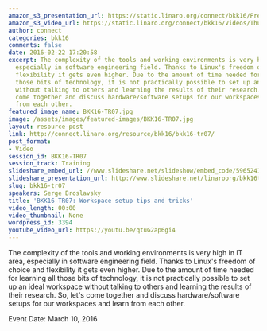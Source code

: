 ```yaml
---
amazon_s3_presentation_url: https://static.linaro.org/connect/bkk16/Presentations/Thursday/BKK16-TR07.pdf
amazon_s3_video_url: https://static.linaro.org/connect/bkk16/Videos/Thursday/BKK16-TR07%20Workspace%20setup%20tips%20and%20tricks.mp4
author: connect
categories: bkk16
comments: false
date: 2016-02-22 17:20:58
excerpt: The complexity of the tools and working environments is very high in IT area,
  especially in software engineering field. Thanks to Linux's freedom of choice and
  flexibility it gets even higher. Due to the amount of time needed for learning all
  those bits of technology, it is not practically possible to set up an ideal workspace
  without talking to others and learning the results of their research. So, let's
  come together and discuss hardware/software setups for our workspaces and learn
  from each other.
featured_image_name: BKK16-TR07.jpg
image: /assets/images/featured-images/BKK16-TR07.jpg
layout: resource-post
link: http://connect.linaro.org/resource/bkk16/bkk16-tr07/
post_format:
- Video
session_id: BKK16-TR07
session_track: Training
slideshare_embed_url: //www.slideshare.net/slideshow/embed_code/59652418
slideshare_presentation_url: http://www.slideshare.net/linaroorg/bkk16tr07-workspace-setup-tips-and-tricks?qid=7dfc7e34-166e-4d6e-a1e8-e4d0998b2fdc&v=&b=&from_search=1
slug: bkk16-tr07
speakers: Serge Broslavsky
title: 'BKK16-TR07: Workspace setup tips and tricks'
video_length: 00:00
video_thumbnail: None
wordpress_id: 3394
youtube_video_url: https://youtu.be/qtuG2ap6gi4
---
```


The complexity of the tools and working environments is very high in IT area, especially in software engineering field. Thanks to Linux's freedom of choice and flexibility it gets even higher. Due to the amount of time needed for learning all those bits of technology, it is not practically possible to set up an ideal workspace without talking to others and learning the results of their research. So, let's come together and discuss hardware/software setups for our workspaces and learn from each other.

Event Date: March 10, 2016
